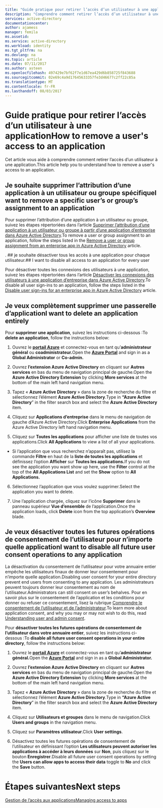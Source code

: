```yaml
---
title: "Guide pratique pour retirer l’accès d’un utilisateur à une application | Microsoft Docs"
description: "Comprendre comment retirer l’accès d’un utilisateur à une application"
services: active-directory
documentationcenter: 
author: ajamess
manager: femila
ms.assetid: 
ms.service: active-directory
ms.workload: identity
ms.tgt_pltfrm: na
ms.devlang: na
ms.topic: article
ms.date: 07/11/2017
ms.author: asteen
ms.openlocfilehash: 497429e7bf62f7e1d67ea429d6b858725f843688
ms.sourcegitcommit: 02e69c4a9d17645633357fe3d46677c2ff22c85a
ms.translationtype: MT
ms.contentlocale: fr-FR
ms.lasthandoff: 08/03/2017
---
```

# <a name="how-to-remove-a-users-access-to-an-application"></a><span data-ttu-id="f71b0-103">Guide pratique pour retirer l’accès d’un utilisateur à une application</span><span class="sxs-lookup"><span data-stu-id="f71b0-103">How to remove a user's access to an application</span></span>

<span data-ttu-id="f71b0-104">Cet article vous aide à comprendre comment retirer l’accès d’un utilisateur à une application.</span><span class="sxs-lookup"><span data-stu-id="f71b0-104">This article help you to understand how to remove a user's access to an application.</span></span>

## <a name="i-want-to-remove-a-specific-users-or-groups-assignment-to-an-application"></a><span data-ttu-id="f71b0-105">Je souhaite supprimer l’attribution d’une application à un utilisateur ou groupe spécifique</span><span class="sxs-lookup"><span data-stu-id="f71b0-105">I want to remove a specific user’s or group’s assignment to an application</span></span>

<span data-ttu-id="f71b0-106">Pour supprimer l’attribution d’une application à un utilisateur ou groupe, suivez les étapes répertoriées dans l’article [Supprimer l’attribution d’une application à un utilisateur ou groupe à partir d’une application d’entreprise dans Azure Active Directory](https://docs.microsoft.com/azure/active-directory/active-directory-coreapps-remove-assignment-azure-portal).</span><span class="sxs-lookup"><span data-stu-id="f71b0-106">To remove a user or group assignment to an application, follow the steps listed in the [Remove a user or group assignment from an enterprise app in Azure Active Directory](https://docs.microsoft.com/azure/active-directory/active-directory-coreapps-remove-assignment-azure-portal) article.</span></span>

<span data-ttu-id="f71b0-107">. ## je souhaite désactiver tous les accès à une application pour chaque utilisateur</span><span class="sxs-lookup"><span data-stu-id="f71b0-107">.## I want to disable all access to an application for every user</span></span>

<span data-ttu-id="f71b0-108">Pour désactiver toutes les connexions des utilisateurs à une application, suivez les étapes répertoriées dans l’article [Désactiver les connexions des utilisateurs à une application d’entreprise dans Azure Active Directory](https://docs.microsoft.com/azure/active-directory/active-directory-coreapps-disable-app-azure-portal).</span><span class="sxs-lookup"><span data-stu-id="f71b0-108">To disable all user sign-ins to an application, follow the steps listed in the [Disable user sign-ins for an enterprise app in Azure Active Directory](https://docs.microsoft.com/azure/active-directory/active-directory-coreapps-disable-app-azure-portal) article.</span></span>

## <a name="i-want-to-delete-an-application-entirely"></a><span data-ttu-id="f71b0-109">Je veux complètement supprimer une passerelle d’application</span><span class="sxs-lookup"><span data-stu-id="f71b0-109">I want to delete an application entirely</span></span>

<span data-ttu-id="f71b0-110">Pour **supprimer une application**, suivez les instructions ci-dessous :</span><span class="sxs-lookup"><span data-stu-id="f71b0-110">To **delete an application**, follow the instructions below:</span></span>

1.  <span data-ttu-id="f71b0-111">Ouvrez le [**portail Azure**](https://portal.azure.com/) et connectez-vous en tant qu’**administrateur général** ou **coadministrateur.**</span><span class="sxs-lookup"><span data-stu-id="f71b0-111">Open the [**Azure Portal**](https://portal.azure.com/) and sign in as a **Global Administrator** or **Co-admin.**</span></span>

2.  <span data-ttu-id="f71b0-112">Ouvrez **l’extension Azure Active Directory** en cliquant sur **Autres services** en bas du menu de navigation principal de gauche.</span><span class="sxs-lookup"><span data-stu-id="f71b0-112">Open the **Azure Active Directory Extension** by clicking **More services** at the bottom of the main left hand navigation menu.</span></span>

3.  <span data-ttu-id="f71b0-113">Tapez « **Azure Active Directory** » dans la zone de recherche du filtre et sélectionnez l’élément **Azure Active Directory**.</span><span class="sxs-lookup"><span data-stu-id="f71b0-113">Type in **“Azure Active Directory**” in the filter search box and select the **Azure Active Directory** item.</span></span>

4.  <span data-ttu-id="f71b0-114">Cliquez sur **Applications d’entreprise** dans le menu de navigation de gauche d’Azure Active Directory.</span><span class="sxs-lookup"><span data-stu-id="f71b0-114">Click **Enterprise Applications** from the Azure Active Directory left hand navigation menu.</span></span>

5.  <span data-ttu-id="f71b0-115">Cliquez sur **Toutes les applications** pour afficher une liste de toutes vos applications.</span><span class="sxs-lookup"><span data-stu-id="f71b0-115">Click **All Applications** to view a list of all your applications.</span></span>

   * <span data-ttu-id="f71b0-116">Si l’application que vous recherchez n’apparaît pas, utilisez la commande **Filtre** en haut de la **liste de toutes les applications** et définissez l’option **Afficher** sur **Toutes les applications.**</span><span class="sxs-lookup"><span data-stu-id="f71b0-116">If you do not see the application you want show up here, use the **Filter** control at the top of the **All Applications List** and set the **Show** option to **All Applications.**</span></span>

6.  <span data-ttu-id="f71b0-117">Sélectionnez l’application que vous voulez supprimer.</span><span class="sxs-lookup"><span data-stu-id="f71b0-117">Select the application you want to delete.</span></span>

7.  <span data-ttu-id="f71b0-118">Une l’application chargée, cliquez sur l’icône **Supprimer** dans le panneau supérieur **Vue d’ensemble** de l’application.</span><span class="sxs-lookup"><span data-stu-id="f71b0-118">Once the application loads, click **Delete** icon from the top application’s **Overview** blade.</span></span>

## <a name="i-want-to-disable-all-future-user-consent-operations-to-any-application"></a><span data-ttu-id="f71b0-119">Je veux désactiver toutes les futures opérations de consentement de l’utilisateur pour n’importe quelle application</span><span class="sxs-lookup"><span data-stu-id="f71b0-119">I want to disable all future user consent operations to any application</span></span>

<span data-ttu-id="f71b0-120">La désactivation du consentement de l’utilisateur pour votre annuaire entier empêche les utilisateurs finaux de donner leur consentement pour n’importe quelle application.</span><span class="sxs-lookup"><span data-stu-id="f71b0-120">Disabling user consent for your entire directory prevent end users from consenting to any application.</span></span> <span data-ttu-id="f71b0-121">Les administrateurs peuvent toujours donner leur consentement au nom de l’utilisateur.</span><span class="sxs-lookup"><span data-stu-id="f71b0-121">Administrators can still consent on user’s behalves.</span></span> <span data-ttu-id="f71b0-122">Pour en savoir plus sur le consentement de l’application et les conditions pour donner ou refuser ce consentement, lisez la rubrique [Comprendre le consentement de l’utilisateur et de l’administrateur](https://docs.microsoft.com/azure/active-directory/develop/active-directory-devhowto-multi-tenant-overview#understanding-user-and-admin-consent).</span><span class="sxs-lookup"><span data-stu-id="f71b0-122">To learn more about application consent, and why you may or may not wish to do this, read [Understanding user and admin consent](https://docs.microsoft.com/azure/active-directory/develop/active-directory-devhowto-multi-tenant-overview#understanding-user-and-admin-consent).</span></span>

<span data-ttu-id="f71b0-123">Pour **désactiver toutes les futures opérations de consentement de l’utilisateur dans votre annuaire entier**, suivez les instructions ci-dessous :</span><span class="sxs-lookup"><span data-stu-id="f71b0-123">To **disable all future user consent operations in your entire directory**, follow the instructions below:</span></span>

1.  <span data-ttu-id="f71b0-124">Ouvrez le [**portail Azure**](https://portal.azure.com/) et connectez-vous en tant qu’**administrateur général.**</span><span class="sxs-lookup"><span data-stu-id="f71b0-124">Open the [**Azure Portal**](https://portal.azure.com/) and sign in as a **Global Administrator.**</span></span>

2.  <span data-ttu-id="f71b0-125">Ouvrez **l’extension Azure Active Directory** en cliquant sur **Autres services** en bas du menu de navigation principal de gauche.</span><span class="sxs-lookup"><span data-stu-id="f71b0-125">Open the **Azure Active Directory Extension** by clicking **More services** at the bottom of the main left hand navigation menu.</span></span>

3.  <span data-ttu-id="f71b0-126">Tapez « **Azure Active Directory** » dans la zone de recherche du filtre et sélectionnez l’élément **Azure Active Directory**.</span><span class="sxs-lookup"><span data-stu-id="f71b0-126">Type in **“Azure Active Directory**” in the filter search box and select the **Azure Active Directory** item.</span></span>

4.  <span data-ttu-id="f71b0-127">Cliquez sur **Utilisateurs et groupes** dans le menu de navigation.</span><span class="sxs-lookup"><span data-stu-id="f71b0-127">Click **Users and groups** in the navigation menu.</span></span>

5.  <span data-ttu-id="f71b0-128">Cliquez sur **Paramètres utilisateur**.</span><span class="sxs-lookup"><span data-stu-id="f71b0-128">Click **User settings**.</span></span>

6.  <span data-ttu-id="f71b0-129">Désactivez toutes les futures opérations de consentement de l’utilisateur en définissant l’option **Les utilisateurs peuvent autoriser les applications à accéder à leurs données** sur **Non**, puis cliquez sur le bouton **Enregistrer**.</span><span class="sxs-lookup"><span data-stu-id="f71b0-129">Disable all future user consent operations by setting the **Users can allow apps to access their data** toggle to **No** and click the **Save** button.</span></span>


# <a name="next-steps"></a><span data-ttu-id="f71b0-130">Étapes suivantes</span><span class="sxs-lookup"><span data-stu-id="f71b0-130">Next steps</span></span>
[<span data-ttu-id="f71b0-131">Gestion de l’accès aux applications</span><span class="sxs-lookup"><span data-stu-id="f71b0-131">Managing access to apps</span></span>](active-directory-managing-access-to-apps.md)
